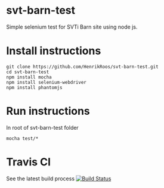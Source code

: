 # svt-barn-test
Simple selenium test for SVTi Barn site using node js.

# Install instructions
    git clone https://github.com/HenrikRoos/svt-barn-test.git
    cd svt-barn-test
    npm install mocha
    npm install selenium-webdriver
    npm install phantomjs

# Run instructions
In root of svt-barn-test folder
    
    mocha test/*

# Travis CI
See the latest build process [![Build Status](https://travis-ci.org/HenrikRoos/svt-barn-test.svg?branch=master)](https://travis-ci.org/HenrikRoos/svt-barn-test)
